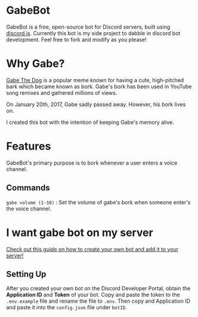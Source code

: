# GabeBot

GabeBot is a free, open-source bot for Discord servers, built using <a href="https://discord.js.org">discord.js</a>.
Currently this bot is my side project to dabble in discord bot development. Feel free to fork and modify as you please!

# Why Gabe?

<a href="https://meme.fandom.com/wiki/Gabe_The_Dog">Gabe The Dog</a> is a popular meme known for having a cute, high-pitched bark which became known as bork. Gabe's bork has been used in YouTube song remixes and gathered millions of views.

On January 20th, 2017, Gabe sadly passed away. However, his bork lives on.

I created this bot with the intention of keeping Gabe's memory alive.

# Features

GabeBot's primary purpose is to bork whenever a user enters a voice channel.

## Commands

`gabe volume (1-10)` : Set the volume of gabe's bork when someone enter's the voice channel.

# I want gabe bot on my server

<a href="https://discordjs.guide/preparations/setting-up-a-bot-application.html">Check out this guide on how to create your own bot and add it to your server!</a>

## Setting Up

After you created your own bot on the Discord Developer Portal, obtain the **Application ID** and **Token** of your bot. Copy and paste the token to the `.env.example` file and rename the file to `.env`. Then copy and Application ID and paste it into the `config.json` file under `botID`.

